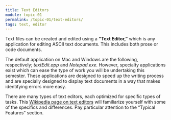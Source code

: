 ```yaml
---
title: Text Editors
module: topic-01
permalink: /topic-01/text-editors/
tags: text, editor
---
```


<div class="divider-heading"></div>

Text files can be created and edited using a **"Text Editor,”** which is any application for editing ASCII text documents. This includes both prose or code documents.

The default application on Mac and Windows are the following, respectively; _textEdit.app_ and _Notepad.exe._ However, specialty applications exist which can ease the type of work you will be undertaking this semester. These applications are designed to speed up the writing process and are specially designed to display text documents in a way that makes identifying errors more easy.

There are many types of text editors, each optimized for specific types of tasks. This [Wikipedia page on text editors](https://en.wikipedia.org/wiki/Text_editor) will familiarize yourself with some of the specifics and differences. Pay particular attention to the “Typical Features” section.
